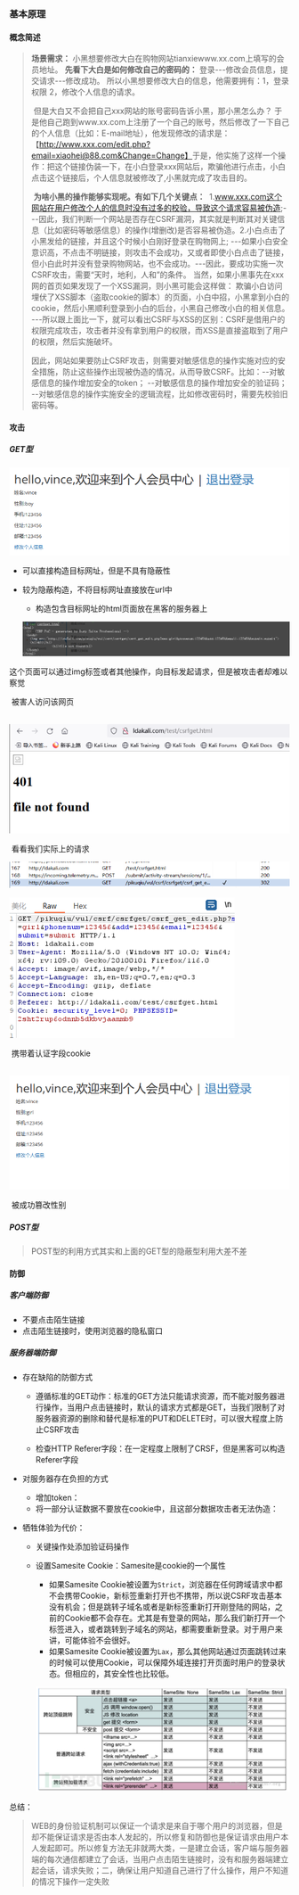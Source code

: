 ### 基本原理

#### 概念简述

> **场景需求：**
> 小黑想要修改大白在购物网站tianxiewww.xx.com上填写的会员地址。
>                         **先看下大白是如何修改自己的密码的：**
> 登录---修改会员信息，提交请求---修改成功。
>                         所以小黑想要修改大白的信息，他需要拥有：1，登录权限 2，修改个人信息的请求。
>                     
>
> ​                        但是大白又不会把自己xxx网站的账号密码告诉小黑，那小黑怎么办？
> ​                        于是他自己跑到www.xx.com上注册了一个自己的账号，然后修改了一下自己的个人信息（比如：E-mail地址），他发现修改的请求是：
> ​                        【http://www.xxx.com/edit.php?email=xiaohei@88.com&Change=Change】
> ​                        于是，他实施了这样一个操作：把这个链接伪装一下，在小白登录xxx网站后，欺骗他进行点击，小白点击这个链接后，个人信息就被修改了,小黑就完成了攻击目的。
> ​                    
>
> ​                        **为啥小黑的操作能够实现呢。有如下几个关键点：**
> ​                        1.www.xxx.com这个网站在用户修改个人的信息时没有过多的校验，导致这个请求容易被伪造;
> ​                        ---因此，我们判断一个网站是否存在CSRF漏洞，其实就是判断其对关键信息（比如密码等敏感信息）的操作(增删改)是否容易被伪造。
> ​                        2.小白点击了小黑发给的链接，并且这个时候小白刚好登录在购物网上;
> ​                        ---如果小白安全意识高，不点击不明链接，则攻击不会成功，又或者即使小白点击了链接，但小白此时并没有登录购物网站，也不会成功。
> ​                        ---因此，要成功实施一次CSRF攻击，需要“天时，地利，人和”的条件。
> ​                        当然，如果小黑事先在xxx网的首页如果发现了一个XSS漏洞，则小黑可能会这样做：                        欺骗小白访问埋伏了XSS脚本（盗取cookie的脚本）的页面，小白中招，小黑拿到小白的cookie，然后小黑顺利登录到小白的后台，小黑自己修改小白的相关信息。
> ​                        ---所以跟上面比一下，就可以看出CSRF与XSS的区别：CSRF是借用户的权限完成攻击，攻击者并没有拿到用户的权限，而XSS是直接盗取到了用户的权限，然后实施破坏。                    
>
> ​                        因此，网站如果要防止CSRF攻击，则需要对敏感信息的操作实施对应的安全措施，防止这些操作出现被伪造的情况，从而导致CSRF。比如：
> ​                        --对敏感信息的操作增加安全的token；
> ​                        --对敏感信息的操作增加安全的验证码；
> ​                        --对敏感信息的操作实施安全的逻辑流程，比如修改密码时，需要先校验旧密码等。

#### 攻击

##### GET型

![image-20230827163242653](.\images\image-20230827163242653.png)

* 可以直接构造目标网址，但是不具有隐蔽性

* 较为隐蔽构造，不将目标网址直接放在url中

  * 构造包含目标网址的html页面放在黑客的服务器上

  ![image-20230827163017900](.\images\image-20230827163017900.png)

​			这个页面可以通过img标签或者其他操作，向目标发起请求，但是被攻击者却难以察觉

​			被害人访问该网页

​			![image-20230827163559406](.\images\image-20230827163559406.png)

​			看看我们实际上的请求

![image-20230827163815389](.\images\image-20230827163815389.png)

![image-20230827163833273](.\images\image-20230827163833273.png)

​		携带着认证字段cookie

​		![image-20230827163920875](.\images\image-20230827163920875.png)

​		被成功篡改性别

##### POST型

> POST型的利用方式其实和上面的GET型的隐蔽型利用大差不差

#### 防御

##### 客户端防御

* 不要点击陌生链接
* 点击陌生链接时，使用浏览器的隐私窗口

##### 服务器端防御

* 存在缺陷的防御方式

  * 遵循标准的GET动作：标准的GET方法只能请求资源，而不能对服务器进行操作，当用户点击链接时，默认的请求方式都是GET，当我们限制了对服务器资源的删除和替代是标准的PUT和DELETE时，可以很大程度上防止CSRF攻击

  * 检查HTTP Referer字段：在一定程度上限制了CRSF，但是黑客可以构造Referer字段

* 对服务器存在负担的方式

  * 增加token：
  * 将一部分认证数据不要放在cookie中，且这部分数据攻击者无法伪造：

* 牺牲体验为代价：

  * 关键操作处添加验证码操作

  * 设置Samesite Cookie：Samesite是cookie的一个属性

    * 如果Samesite Cookie被设置为`Strict`，浏览器在任何跨域请求中都不会携带Cookie，新标签重新打开也不携带，所以说CSRF攻击基本没有机会；但是跳转子域名或者是新标签重新打开刚登陆的网站，之前的Cookie都不会存在。尤其是有登录的网站，那么我们新打开一个标签进入，或者跳转到子域名的网站，都需要重新登录。对于用户来讲，可能体验不会很好。
    * 如果Samesite Cookie被设置为`Lax`，那么其他网站通过页面跳转过来的时候可以使用Cookie，可以保障外域连接打开页面时用户的登录状态。但相应的，其安全性也比较低。

    ![image-20230827180652167](.\images\image-20230827180652167.png)

总结：

> WEB的身份验证机制可以保证一个请求是来自于哪个用户的浏览器，但是却不能保证请求是否由本人发起的，所以修复和防御也是保证请求由用户本人发起即可。所以修复方法无非就两大类，一是建立会话，客户端与服务器端的每次通信都建立了会话，当用户点击陌生链接时，没有和服务器端建立起会话，请求失败；二，确保让用户知道自己进行了什么操作，用户不知道的情况下操作一定失败
